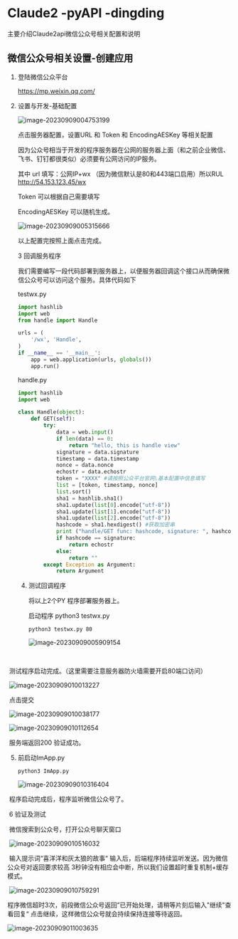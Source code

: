 # Claude2 -pyAPI -dingding
   主要介绍Claude2api微信公众号相关配置和说明

## 微信公众号相关设置-创建应用

1. 登陆微信公众平台

   https://mp.weixin.qq.com/

2. 设置与开发-基础配置

   ![image-20230909004753199](https://mypicture-1258720957.cos.ap-nanjing.myqcloud.com/Obsidian/image-20230909004753199.png)

   点击服务器配置，设置URL 和 Token 和  EncodingAESKey 等相关配置
   
   因为公众号相当于开发的程序服务器在公网的服务器上面（和之前企业微信、飞书、钉钉都很类似）必须要有公网访问的IP服务。
   
   其中 url  填写：公网IP+wx   （因为微信默认是80和443端口启用）所以RUL  http://54.153.123.45/wx
   
   Token  可以根据自己需要填写
   
   EncodingAESKey 可以随机生成。
   
   ![image-20230909005315666](https://mypicture-1258720957.cos.ap-nanjing.myqcloud.com/Obsidian/image-20230909005315666.png)
   
   以上配置完按照上面点击完成。
   
   3 回调服务程序
   
      我们需要编写一段代码部署到服务器上，以便服务器回调这个接口从而确保微信公众号可以访问这个服务。具体代码如下
   
      testwx.py
   
    	
   
   ```python
   import hashlib
   import web
   from handle import Handle
   
   urls = (
       '/wx', 'Handle',
   )
   if __name__ == '__main__':
       app = web.application(urls, globals())
       app.run()
   ```
   
    handle.py
   
    
   
   ```python
   import hashlib
   import web
   
   class Handle(object):
       def GET(self):
           try:
               data = web.input()
               if len(data) == 0:
                   return "hello, this is handle view"
               signature = data.signature
               timestamp = data.timestamp
               nonce = data.nonce
               echostr = data.echostr
               token = "XXXX" #请按照公众平台官网\基本配置中信息填写
               list = [token, timestamp, nonce]
               list.sort()
               sha1 = hashlib.sha1()
               sha1.update(list[0].encode("utf-8"))
               sha1.update(list[1].encode("utf-8"))
               sha1.update(list[2].encode("utf-8"))
               hashcode = sha1.hexdigest() #获取加密串
               print ("handle/GET func: hashcode, signature: ", hashcode, signature)
               if hashcode == signature:
                   return echostr
               else:
                   return ""
           except Exception as Argument:
               return Argument
   ```
   
   4. 测试回调程序
   
      将以上2个PY 程序部署服务器上。
   
      启动程序 python3    testwx.py
   
      ```shell
      python3 testwx.py 80
      
      ```
   
      ![image-20230909005909154](https://mypicture-1258720957.cos.ap-nanjing.myqcloud.com/Obsidian/image-20230909005909154.png)

​    

​              测试程序启动完成。（这里需要注意服务器防火墙需要开启80端口访问）

​              ![image-20230909010013227](https://mypicture-1258720957.cos.ap-nanjing.myqcloud.com/Obsidian/image-20230909010013227.png)

​              点击提交

​               ![image-20230909010038177](https://mypicture-1258720957.cos.ap-nanjing.myqcloud.com/Obsidian/image-20230909010038177.png)

​    ![image-20230909010112654](https://mypicture-1258720957.cos.ap-nanjing.myqcloud.com/Obsidian/image-20230909010112654.png)

​       服务端返回200 验证成功。

5. 前启动ImApp.py

   ```shell
   python3 ImApp.py
   ```

    ![image-20230909010316404](https://mypicture-1258720957.cos.ap-nanjing.myqcloud.com/Obsidian/image-20230909010316404.png)

​         程序启动完成后，程序监听微信公众号了。

​    6   验证及测试

​          微信搜索到公众号，打开公众号聊天窗口

​           ![image-20230909010516032](https://mypicture-1258720957.cos.ap-nanjing.myqcloud.com/Obsidian/image-20230909010516032.png)

​           输入提示词“喜洋洋和灰太狼的故事“ 输入后，后端程序持续监听发送。因为微信公众号对返回要求较高 3秒钟没有相应会中断，所以我们设置超时重复机制+缓存模式。

​           ![image-20230909010759291](https://mypicture-1258720957.cos.ap-nanjing.myqcloud.com/Obsidian/image-20230909010759291.png)

​          程序微信超时3次，前段微信公众号返回”已开始处理，请稍等片刻后输入"继续"查看回复“   点击继续，这样微信公众号就会持续保持连接等待返回。

![image-20230909011003635](https://mypicture-1258720957.cos.ap-nanjing.myqcloud.com/Obsidian/image-20230909011003635.png)


